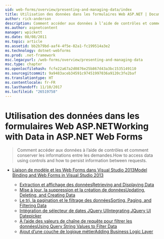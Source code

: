 ```yaml
---
uid: web-forms/overview/presenting-and-managing-data/index
title: Utilisation des données dans les formulaires Web ASP.NET | Documents Microsoft
author: rick-anderson
description: Comment accéder aux données à l’aide de contrôles et comment conserver les informations entre les demandes.
ms.author: aspnetcontent
manager: wpickett
ms.date: 08/08/2011
ms.topic: article
ms.assetid: bb2b79bd-aaf4-4f5e-82a1-fc199514a3e2
ms.technology: dotnet-webforms
ms.prod: .net-framework
msc.legacyurl: /web-forms/overview/presenting-and-managing-data
msc.type: chapter
ms.openlocfilehash: fcfe22a67a2d0876e25b867d43a3bc1535149110
ms.sourcegitcommit: 9a9483aceb34591c97451997036a9120c3fe2baf
ms.translationtype: HT
ms.contentlocale: fr-FR
ms.lasthandoff: 11/10/2017
ms.locfileid: "26519758"
---
```

<a name="working-with-data-in-aspnet-web-forms"></a><span data-ttu-id="6145d-103">Utilisation des données dans les formulaires Web ASP.NET</span><span class="sxs-lookup"><span data-stu-id="6145d-103">Working with Data in ASP.NET Web Forms</span></span>
====================
> <span data-ttu-id="6145d-104">Comment accéder aux données à l’aide de contrôles et comment conserver les informations entre les demandes.</span><span class="sxs-lookup"><span data-stu-id="6145d-104">How to access data using controls and how to persist information between requests.</span></span>


- [<span data-ttu-id="6145d-105">Liaison de modèle et les Web Forms dans Visual Studio 2013</span><span class="sxs-lookup"><span data-stu-id="6145d-105">Model Binding and Web Forms in Visual Studio 2013</span></span>](model-binding/index.md)

    - [<span data-ttu-id="6145d-106">Extraction et affichage des données</span><span class="sxs-lookup"><span data-stu-id="6145d-106">Retrieving and Displaying Data</span></span>](model-binding/retrieving-data.md)
    - [<span data-ttu-id="6145d-107">Mise à jour, la suppression et la création de données</span><span class="sxs-lookup"><span data-stu-id="6145d-107">Updating, Deleting, and Creating Data</span></span>](model-binding/updating-deleting-and-creating-data.md)
    - [<span data-ttu-id="6145d-108">Le tri, la pagination et le filtrage des données</span><span class="sxs-lookup"><span data-stu-id="6145d-108">Sorting, Paging, and Filtering Data</span></span>](model-binding/sorting-paging-and-filtering-data.md)
    - [<span data-ttu-id="6145d-109">Intégration de sélecteur de dates JQuery UI</span><span class="sxs-lookup"><span data-stu-id="6145d-109">Integrating JQuery UI Datepicker</span></span>](model-binding/integrating-jquery-ui.md)
    - [<span data-ttu-id="6145d-110">À l’aide des valeurs de chaîne de requête pour filtrer les données</span><span class="sxs-lookup"><span data-stu-id="6145d-110">Using Query String Values to Filter Data</span></span>](model-binding/using-query-string-values-to-retrieve-data.md)
    - [<span data-ttu-id="6145d-111">Ajout d’une couche de logique métier</span><span class="sxs-lookup"><span data-stu-id="6145d-111">Adding Business Logic Layer</span></span>](model-binding/adding-business-logic-layer.md)
